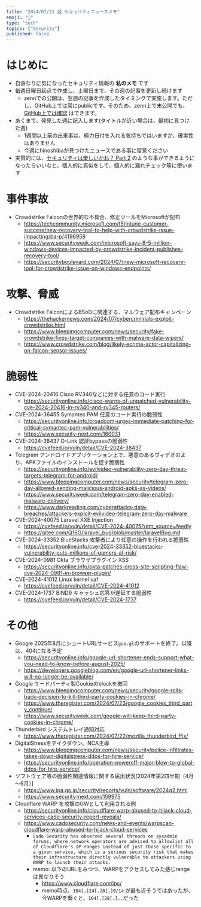 ```yaml
---
title: "2024/07/21 週 セキュリティニュースメモ"
emoji: "🔖"
type: "tech"
topics: ["Security"]
published: false
---
```


# はじめに
* 自身なりに気になったセキュリティ情報の **私のメモ** です
* 毎週日曜日起点で作成し、土曜日まで、その週の記事を更新し続けます
    * zennでの公開は、翌週の記事を作成したタイミングで実施します。ただし、GitHub上では常にpublicです。そのため、zenn上で未公開でも、[GitHub上では確認](https://github.com/hinoshiba/zenn.dev/tree/main/articles) はできます。
* あくまで、発見した週に記入します(タイトルが近い場合は、最初に見つけた週)
    * 1週間以上前の出来事は、極力日付を入れる気持ちではいますが、確実性はありません
    * 今週にhinoshibaが見つけたニュースである事に留意ください
* 実質的には、[セキュリティは楽しいかね？ Part 2](https://negi.hatenablog.com/) のような事ができるようになったらいいなと、個人的に真似をして、個人的に漏れチェック等に使います

# 事件事故

* Crowdstrike Falconの世界的な不具合、修正ツールをMicrosoftが配布
    * https://techcommunity.microsoft.com/t5/intune-customer-success/new-recovery-tool-to-help-with-crowdstrike-issue-impacting/ba-p/4196959
    * https://www.securityweek.com/microsoft-says-8-5-million-windows-devices-impacted-by-crowdstrike-incident-publishes-recovery-tool/
    * https://securityboulevard.com/2024/07/new-microsoft-recovery-tool-for-crowdstrike-issue-on-windows-endpoints/

# 攻撃、脅威

* Crowdstrike FalconによるBSoDに関連する、マルウェア配布キャンペーン
    * https://thehackernews.com/2024/07/cybercriminals-exploit-crowdstrike.html
    * https://www.bleepingcomputer.com/news/security/fake-crowdstrike-fixes-target-companies-with-malware-data-wipers/
    * https://www.crowdstrike.com/blog/likely-ecrime-actor-capitalizing-on-falcon-sensor-issues/

# 脆弱性
* CVE-2024-20416 Cisco RV340などに対する任意のコード実行
    * https://securityonline.info/cisco-warns-of-unpatched-vulnerability-cve-2024-20416-in-rv340-and-rv345-routers/
* CVE-2024-36455 Symantec PAM 任意のコード実行の脆弱性
    * https://securityonline.info/broadcom-urges-immediate-patching-for-critical-symantec-pam-vulnerabilities/
    * https://www.security-next.com/160031
* CVE-2024-38437 D-Link 認証bypassの脆弱性
    * https://cvefeed.io/vuln/detail/CVE-2024-38437
* Telegram アンドロイドアプリケーション上で、悪意のあるヴィデオのより、APKファイルのインストールを促す脆弱性
    * https://securityonline.info/evilvideo-vulnerability-zero-day-threat-targets-telegram-for-android/
    * https://www.bleepingcomputer.com/news/security/telegram-zero-day-allowed-sending-malicious-android-apks-as-videos/
    * https://www.securityweek.com/telegram-zero-day-enabled-malware-delivery/
    * https://www.darkreading.com/cyberattacks-data-breaches/attackers-exploit-evilvideo-telegram-zero-day-malware
* CVE-2024-40075 Laravel XXE Injection
    * https://cvefeed.io/vuln/detail/CVE-2024-40075?utm_source=feedly
    * https://gitee.com/Q16G/laravel_bug/blob/master/laravelBug.md
* CVE-2024-33352 BlueStacks 攻撃者により任意の操作を行われる脆弱性
    * https://securityonline.info/cve-2024-33352-bluestacks-vulnerability-puts-millions-of-gamers-at-risk/
* CVE-2024-0981 Okta ブラウザプラグイン XSS
    * https://securityonline.info/okta-patches-cross-site-scripting-flaw-cve-2024-0981-in-browser-plugin/
* CVE-2024-41012 Linux kernel uaf
    * https://cvefeed.io/vuln/detail/CVE-2024-41012
* CVE-2024-1737 BIND9 キャッシュ応答が遅延する脆弱性
    * https://cvefeed.io/vuln/detail/CVE-2024-1737

# その他

* Google 2025年8月にショートURLサービス`goo.gl`のサポートを終了。以降は、404になる予定
    * https://securityonline.info/google-url-shortener-ends-support-what-you-need-to-know-before-august-2025/
    * https://developers.googleblog.com/en/google-url-shortener-links-will-no-longer-be-available/
* Google サードパーティ製Cookieのblockを撤回
    * https://www.bleepingcomputer.com/news/security/google-rolls-back-decision-to-kill-third-party-cookies-in-chrome/
    * https://www.theregister.com/2024/07/23/google_cookies_third_party_continue/
    * https://www.securityweek.com/google-will-keep-third-party-cookies-in-chrome/
* Thunderbird システムトレイ通知対応
    * https://www.theregister.com/2024/07/22/mozilla_thunderbird_ffix/
* DigitalStressをテイクダウン。NCA主導
    * https://www.bleepingcomputer.com/news/security/police-infiltrates-takes-down-digitalstress-ddos-for-hire-service/
    * https://securityonline.info/operation-poweroff-major-blow-to-global-ddos-for-hire-service/
* ソフトウェア等の脆弱性関連情報に関する届出状況[2024年第2四半期（4月～6月）]
    * https://www.ipa.go.jp/security/reports/vuln/software/2024q2.html
    * https://www.security-next.com/159975
* Cloudflare WARP を攻撃のGWとして利用される例
    * https://securityonline.info/cloudflare-warp-abused-to-hijack-cloud-services-cado-security-report-reveals/
    * https://www.cadosecurity.com/news-and-events/warpscan-cloudflare-warp-abused-to-hijack-cloud-services
        * `Cado Security has observed several threads on sysadmin forums, where network operators are advised to allowlist all of Cloudflare’s IP ranges instead of just those specific to a given service, which is a serious security risk that makes their infrastructure directly vulnerable to attackers using WARP to launch their attacks.`
        * memo: 以下のURLをみつつ、WARPをアクセスしてみた感じrangeは異なりそう
            * https://www.cloudflare.com/ips/
            * memo時点、`104[.]24[.]0[.]0/14` が最も近そうではあったが、今WARPを繋ぐと、`104[.]28[.]..`だった
